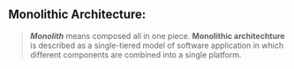 <h2>Monolithic Architecture:</h2>

> <i><b>Monolith</b></i> means composed all in one piece.
> <b>Monolithic architechture</b> is described as a single-tiered model of software application
> in which different components are combined into a single platform.
